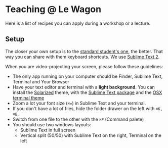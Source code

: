 # Teaching @ Le Wagon

Here is a list of recipes you can apply during a workshop or a lecture.

## Setup

The closer your own setup is to the [standard student's one](https://github.com/lewagon/setup),
the better. That way you can share with them keyboard shortcuts. We use [Sublime Text 2](https://github.com/lewagon/setup).

When you are video-projecting your screen, please follow these guidelines:

- The only app running on your computer should be Finder, Sublime Text, Terminal and Your Browser
- Have your text editor and terminal with a **light background**. You can install the [Solarized](http://ethanschoonover.com/solarized) theme, with the [Sublime Text package](https://github.com/braver/Solarized) and the [OSX terminal theme](https://github.com/tomislav/osx-terminal.app-colors-solarized)
- Zoom a lot your font size (`⌘=`) in Sublime Text and your terminal.
- If you don't have a lot of files, hide the folder drawer on the left with `⌘K, ⌘B`.
- Switch from one file to the other with the `⌘P` (Command palete)
- You should use two windows layouts:
  - Sublime Text in full screen
  - Vertical split (50/50) with Sublime Text on the right, Terminal on the left


